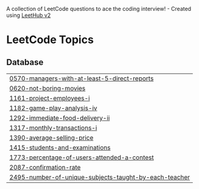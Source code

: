 A collection of LeetCode questions to ace the coding interview! - Created using [LeetHub v2](https://github.com/arunbhardwaj/LeetHub-2.0)
<!---LeetCode Topics Start-->
# LeetCode Topics
## Database
|  |
| ------- |
| [0570-managers-with-at-least-5-direct-reports](https://github.com/AronasZilys-a/Leet_CODE_SQL_Challenges/tree/master/0570-managers-with-at-least-5-direct-reports) |
| [0620-not-boring-movies](https://github.com/AronasZilys-a/Leet_CODE_SQL_Challenges/tree/master/0620-not-boring-movies) |
| [1161-project-employees-i](https://github.com/AronasZilys-a/Leet_CODE_SQL_Challenges/tree/master/1161-project-employees-i) |
| [1182-game-play-analysis-iv](https://github.com/AronasZilys-a/Leet_CODE_SQL_Challenges/tree/master/1182-game-play-analysis-iv) |
| [1292-immediate-food-delivery-ii](https://github.com/AronasZilys-a/Leet_CODE_SQL_Challenges/tree/master/1292-immediate-food-delivery-ii) |
| [1317-monthly-transactions-i](https://github.com/AronasZilys-a/Leet_CODE_SQL_Challenges/tree/master/1317-monthly-transactions-i) |
| [1390-average-selling-price](https://github.com/AronasZilys-a/Leet_CODE_SQL_Challenges/tree/master/1390-average-selling-price) |
| [1415-students-and-examinations](https://github.com/AronasZilys-a/Leet_CODE_SQL_Challenges/tree/master/1415-students-and-examinations) |
| [1773-percentage-of-users-attended-a-contest](https://github.com/AronasZilys-a/Leet_CODE_SQL_Challenges/tree/master/1773-percentage-of-users-attended-a-contest) |
| [2087-confirmation-rate](https://github.com/AronasZilys-a/Leet_CODE_SQL_Challenges/tree/master/2087-confirmation-rate) |
| [2495-number-of-unique-subjects-taught-by-each-teacher](https://github.com/AronasZilys-a/Leet_CODE_SQL_Challenges/tree/master/2495-number-of-unique-subjects-taught-by-each-teacher) |
<!---LeetCode Topics End-->